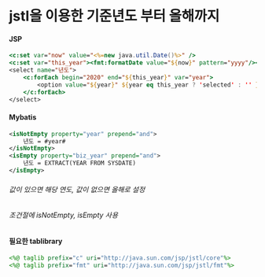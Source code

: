 # jstl을 이용한 기준년도 부터 올해까지 



#### JSP

```jsp
<c:set var="now" value="<%=new java.util.Date()%>" />
<c:set var="this_year"><fmt:formatDate value="${now}" pattern="yyyy"/></c:set>
<select name="년도">
    <c:forEach begin="2020" end="${this_year}" var="year">
        <option value="${year}" ${year eq this_year ? 'selected' : '' }>${year}</option>
    </c:forEach>
</select>
```



#### Mybatis

```xml
<isNotEmpty property="year" prepend="and">
	년도 = #year#
</isNotEmpty>
<isEmpty property="biz_year" prepend="and">
	년도 = EXTRACT(YEAR FROM SYSDATE)
</isEmpty>
```

###### 값이 있으면 해당 연도, 값이 없으면 올해로 설정

###### 조건절에 isNotEmpty, isEmpty 사용







#### 필요한 tablibrary

```jsp
<%@ taglib prefix="c" uri="http://java.sun.com/jsp/jstl/core"%>
<%@ taglib prefix="fmt" uri="http://java.sun.com/jsp/jstl/fmt"%>
```

